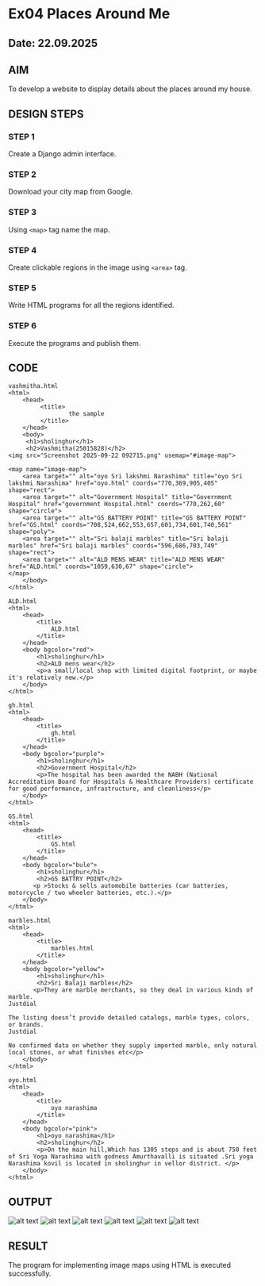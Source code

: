 # Ex04 Places Around Me
## Date: 22.09.2025

## AIM
To develop a website to display details about the places around my house.

## DESIGN STEPS

### STEP 1
Create a Django admin interface.

### STEP 2
Download your city map from Google.

### STEP 3
Using ```<map>``` tag name the map.

### STEP 4
Create clickable regions in the image using ```<area>``` tag.

### STEP 5
Write HTML programs for all the regions identified.

### STEP 6
Execute the programs and publish them.

## CODE
```
vashmitha.html
<html>
    <head>
         <title>
                 the sample
         </title>
    </head>
    <body>
     <h1>sholinghur</h1>
     <h2>Vashmitha(25015828)</h2>
<img src="Screenshot 2025-09-22 092715.png" usemap="#image-map">

<map name="image-map">
    <area target="" alt="oyo Sri lakshmi Narashima" title="oyo Sri lakshmi Narashima" href="oyo.html" coords="770,369,905,405" shape="rect">
    <area target="" alt="Government Hospital" title="Government Hospital" href="government Hospital.html" coords="770,262,60" shape="circle">
    <area target="" alt="GS BATTERY POINT" title="GS BATTERY POINT" href="GS.html" coords="708,524,662,553,657,601,734,601,740,561" shape="poly">
    <area target="" alt="Sri balaji marbles" title="Sri balaji marbles" href="Sri balaji marbles" coords="596,686,703,749" shape="rect">
    <area target="" alt="ALD MENS WEAR" title="ALD MENS WEAR" href="ALD.html" coords="1059,630,67" shape="circle">
</map>
    </body>
</html>

ALD.html
<html>
    <head>
        <title>
            ALD.html
        </title>
    </head>
    <body bgcolor="red">
        <h1>sholinghur</h1>
        <h2>ALD mens wear</h2>
        <p>a small/local shop with limited digital footprint, or maybe it's relatively new.</p>
    </body>
</html>

gh.html
<html>
    <head>
        <title>
            gh.html
        </title>
    </head>
    <body bgcolor="purple">
        <h1>sholinghur</h1>
        <h2>Government Hospital</h2>
        <p>The hospital has been awarded the NABH (National Accreditation Board for Hospitals & Healthcare Providers) certificate for good performance, infrastructure, and cleanliness</p>
    </body>
</html>

GS.html
<html>
    <head>
        <title>
            GS.html
        </title>
    </head>
    <body bgcolor="bule">
        <h1>sholinghur</h1>
        <h2>GS BATTRY POINT</h2>
       <p >Stocks & sells automobile batteries (car batteries, motorcycle / two wheeler batteries, etc.).</p>
    </body>
</html>

marbles.html
<html>
    <head>
        <title>
            marbles.html
        </title>
    </head>
    <body bgcolor="yellow">
        <h1>sholinghur</h1>
        <h2>Sri Balaji marbles</h2>
       <p>They are marble merchants, so they deal in various kinds of marble. 
Justdial

The listing doesn’t provide detailed catalogs, marble types, colors, or brands. 
Justdial

No confirmed data on whether they supply imported marble, only natural local stones, or what finishes etc</p>
    </body>
</html>

oyo.html
<html>
    <head>
        <title>
            oyo narashima
        </title>
    </head>
    <body bgcolor="pink">
        <h1>oyo narashima</h1>
        <h2>sholinghur</h2>
        <p>On the main hill,Which has 1305 steps and is about 750 feet of Sri Yoga Narashima with godness Amurthavalli is situated .Sri yoga Narashima kovil is located in sholinghur in vellor district. </p>
    </body>
</html>
```

## OUTPUT


![alt text](<Screenshot (36).png>) ![alt text](<Screenshot (26).png>) ![alt text](<Screenshot (32).png>) ![alt text](<Screenshot (33).png>) ![alt text](<Screenshot (34).png>) ![alt text](<Screenshot (35).png>)




## RESULT
The program for implementing image maps using HTML is executed successfully.
